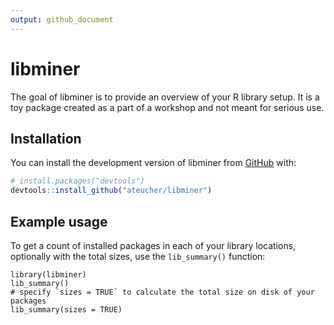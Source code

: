 ```yaml
---
output: github_document
---
```


<!-- README.md is generated from README.Rmd. Please edit that file -->



# libminer

<!-- badges: start -->

<!-- badges: end -->

The goal of libminer is to provide an overview of your R library setup. It is a toy
package created as a part of a workshop and not meant for serious use.

## Installation

You can install the development version of libminer from [GitHub](https://github.com/) with:

```r
# install.packages("devtools")
devtools::install_github("ateucher/libminer")
```

## Example usage

To get a count of installed packages in each of your library locations, 
optionally with the total sizes, use the `lib_summary()` function:

```{r example}
library(libminer)
lib_summary()
# specify `sizes = TRUE` to calculate the total size on disk of your packages
lib_summary(sizes = TRUE)
```
